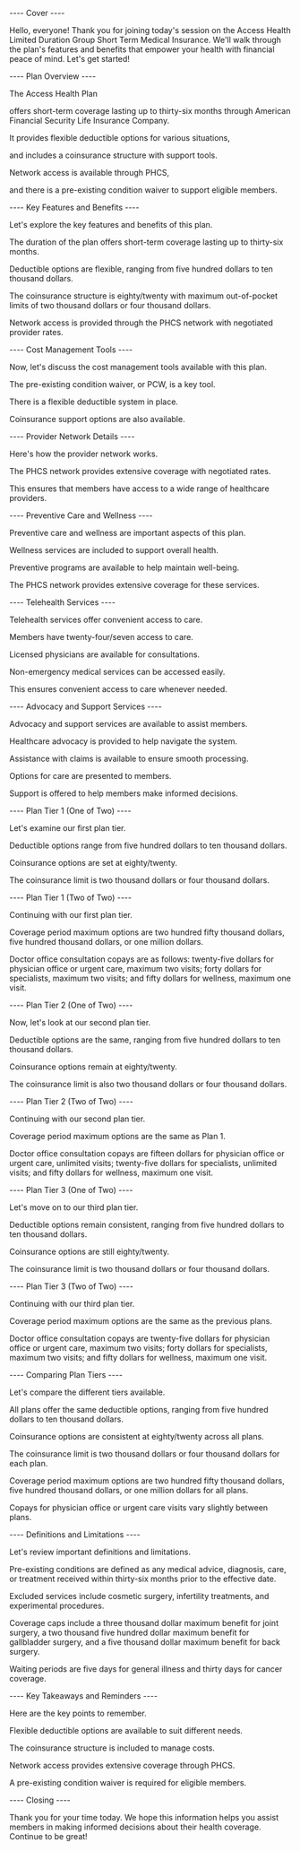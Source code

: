 ---- Cover ----

Hello, everyone! Thank you for joining today's session on the Access Health Limited Duration Group Short Term Medical Insurance. We'll walk through the plan's features and benefits that empower your health with financial peace of mind. Let's get started!

---- Plan Overview ----

The Access Health Plan

offers short-term coverage lasting up to thirty-six months through American Financial Security Life Insurance Company.

It provides flexible deductible options for various situations,

and includes a coinsurance structure with support tools.

Network access is available through PHCS,

and there is a pre-existing condition waiver to support eligible members.

---- Key Features and Benefits ----

Let's explore the key features and benefits of this plan.

The duration of the plan offers short-term coverage lasting up to thirty-six months.

Deductible options are flexible, ranging from five hundred dollars to ten thousand dollars.

The coinsurance structure is eighty/twenty with maximum out-of-pocket limits of two thousand dollars or four thousand dollars.

Network access is provided through the PHCS network with negotiated provider rates.

---- Cost Management Tools ----

Now, let's discuss the cost management tools available with this plan.

The pre-existing condition waiver, or PCW, is a key tool.

There is a flexible deductible system in place.

Coinsurance support options are also available.

---- Provider Network Details ----

Here's how the provider network works.

The PHCS network provides extensive coverage with negotiated rates.

This ensures that members have access to a wide range of healthcare providers.

---- Preventive Care and Wellness ----

Preventive care and wellness are important aspects of this plan.

Wellness services are included to support overall health.

Preventive programs are available to help maintain well-being.

The PHCS network provides extensive coverage for these services.

---- Telehealth Services ----

Telehealth services offer convenient access to care.

Members have twenty-four/seven access to care.

Licensed physicians are available for consultations.

Non-emergency medical services can be accessed easily.

This ensures convenient access to care whenever needed.

---- Advocacy and Support Services ----

Advocacy and support services are available to assist members.

Healthcare advocacy is provided to help navigate the system.

Assistance with claims is available to ensure smooth processing.

Options for care are presented to members.

Support is offered to help members make informed decisions.

---- Plan Tier 1 (One of Two) ----

Let's examine our first plan tier.

Deductible options range from five hundred dollars to ten thousand dollars.

Coinsurance options are set at eighty/twenty.

The coinsurance limit is two thousand dollars or four thousand dollars.

---- Plan Tier 1 (Two of Two) ----

Continuing with our first plan tier.

Coverage period maximum options are two hundred fifty thousand dollars, five hundred thousand dollars, or one million dollars.

Doctor office consultation copays are as follows: twenty-five dollars for physician office or urgent care, maximum two visits; forty dollars for specialists, maximum two visits; and fifty dollars for wellness, maximum one visit.

---- Plan Tier 2 (One of Two) ----

Now, let's look at our second plan tier.

Deductible options are the same, ranging from five hundred dollars to ten thousand dollars.

Coinsurance options remain at eighty/twenty.

The coinsurance limit is also two thousand dollars or four thousand dollars.

---- Plan Tier 2 (Two of Two) ----

Continuing with our second plan tier.

Coverage period maximum options are the same as Plan 1.

Doctor office consultation copays are fifteen dollars for physician office or urgent care, unlimited visits; twenty-five dollars for specialists, unlimited visits; and fifty dollars for wellness, maximum one visit.

---- Plan Tier 3 (One of Two) ----

Let's move on to our third plan tier.

Deductible options remain consistent, ranging from five hundred dollars to ten thousand dollars.

Coinsurance options are still eighty/twenty.

The coinsurance limit is two thousand dollars or four thousand dollars.

---- Plan Tier 3 (Two of Two) ----

Continuing with our third plan tier.

Coverage period maximum options are the same as the previous plans.

Doctor office consultation copays are twenty-five dollars for physician office or urgent care, maximum two visits; forty dollars for specialists, maximum two visits; and fifty dollars for wellness, maximum one visit.

---- Comparing Plan Tiers ----

Let's compare the different tiers available.

All plans offer the same deductible options, ranging from five hundred dollars to ten thousand dollars.

Coinsurance options are consistent at eighty/twenty across all plans.

The coinsurance limit is two thousand dollars or four thousand dollars for each plan.

Coverage period maximum options are two hundred fifty thousand dollars, five hundred thousand dollars, or one million dollars for all plans.

Copays for physician office or urgent care visits vary slightly between plans.

---- Definitions and Limitations ----

Let's review important definitions and limitations.

Pre-existing conditions are defined as any medical advice, diagnosis, care, or treatment received within thirty-six months prior to the effective date.

Excluded services include cosmetic surgery, infertility treatments, and experimental procedures.

Coverage caps include a three thousand dollar maximum benefit for joint surgery, a two thousand five hundred dollar maximum benefit for gallbladder surgery, and a five thousand dollar maximum benefit for back surgery.

Waiting periods are five days for general illness and thirty days for cancer coverage.

---- Key Takeaways and Reminders ----

Here are the key points to remember.

Flexible deductible options are available to suit different needs.

The coinsurance structure is included to manage costs.

Network access provides extensive coverage through PHCS.

A pre-existing condition waiver is required for eligible members.

---- Closing ----

Thank you for your time today. We hope this information helps you assist members in making informed decisions about their health coverage. Continue to be great!